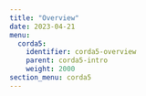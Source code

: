 ```yaml
---
title: "Overview"
date: 2023-04-21
menu:
  corda5:
    identifier: corda5-overview
    parent: corda5-intro
    weight: 2000
section_menu: corda5
---
```


